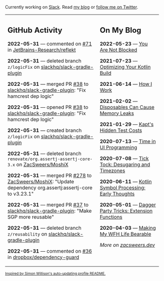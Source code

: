 Currently working on [Slack](https://slack.com/). Read [my blog](https://zacsweers.dev/) or [follow me on Twitter](https://twitter.com/ZacSweers).

<table><tr><td valign="top" width="60%">

## GitHub Activity
<!-- githubActivity starts -->
**2022-05-31** — commented on [#71](https://github.com/JetBrains-Research/reflekt/issues/71#issuecomment-1142516844) in [JetBrains-Research/reflekt](https://github.com/JetBrains-Research/reflekt)

**2022-05-31** — deleted branch `z/logicFix` on [slackhq/slack-gradle-plugin](https://github.com/slackhq/slack-gradle-plugin)

**2022-05-31** — merged PR [#38](https://github.com/slackhq/slack-gradle-plugin/pull/38) to [slackhq/slack-gradle-plugin](https://github.com/slackhq/slack-gradle-plugin): "Fix hamcrest dep logic"

**2022-05-31** — opened PR [#38](https://github.com/slackhq/slack-gradle-plugin/pull/38) to [slackhq/slack-gradle-plugin](https://github.com/slackhq/slack-gradle-plugin): "Fix hamcrest dep logic"

**2022-05-31** — created branch `z/logicFix` on [slackhq/slack-gradle-plugin](https://github.com/slackhq/slack-gradle-plugin)

**2022-05-31** — deleted branch `renovate/org.assertj-assertj-core-3.x` on [ZacSweers/MoshiX](https://github.com/ZacSweers/MoshiX)

**2022-05-31** — merged PR [#278](https://github.com/ZacSweers/MoshiX/pull/278) to [ZacSweers/MoshiX](https://github.com/ZacSweers/MoshiX): "Update dependency org.assertj:assertj-core to v3.23.1"

**2022-05-31** — merged PR [#37](https://github.com/slackhq/slack-gradle-plugin/pull/37) to [slackhq/slack-gradle-plugin](https://github.com/slackhq/slack-gradle-plugin): "Make SGP more reusable"

**2022-05-31** — deleted branch `z/reusability` on [slackhq/slack-gradle-plugin](https://github.com/slackhq/slack-gradle-plugin)

**2022-05-31** — commented on [#36](https://github.com/dropbox/dependency-guard/pull/36#issuecomment-1141658094) in [dropbox/dependency-guard](https://github.com/dropbox/dependency-guard)
<!-- githubActivity ends -->
</td><td valign="top" width="40%">

## On My Blog
<!-- blog starts -->
**2022-05-23** — [You Are Not Blocked](https://www.zacsweers.dev/you-are-not-blocked/)

**2021-07-23** — [Optimizing Your Kotlin Build](https://www.zacsweers.dev/optimizing-your-kotlin-build/)

**2021-06-14** — [How I Work](https://www.zacsweers.dev/how-i-work/)

**2021-02-02** — [Disposables Can Cause Memory Leaks](https://www.zacsweers.dev/disposables-can-cause-memory-leaks/)

**2021-01-29** — [Kapt's Hidden Test Costs](https://www.zacsweers.dev/kapts-hidden-test-costs/)

**2020-07-13** — [Time in UI Programming](https://www.zacsweers.dev/time-in-ui/)

**2020-07-08** — [Tick Tock: Desugaring and Timezones](https://www.zacsweers.dev/ticktock-desugaring-timezones/)

**2020-06-11** — [Kotlin Symbol Processing: Early Thoughts](https://www.zacsweers.dev/kotlin-symbol-processor-early-thoughts/)

**2020-05-01** — [Dagger Party Tricks: Extension Functions](https://www.zacsweers.dev/dagger-party-tricks-extension-functions/)

**2020-04-03** — [Making My WFH Life Bearable](https://www.zacsweers.dev/making-wfh-life-bearable/)
<!-- blog ends -->
_More on [zacsweers.dev](https://zacsweers.dev/)_
</td></tr></table>

<sub><a href="https://simonwillison.net/2020/Jul/10/self-updating-profile-readme/">Inspired by Simon Willison's auto-updating profile README.</a></sub>